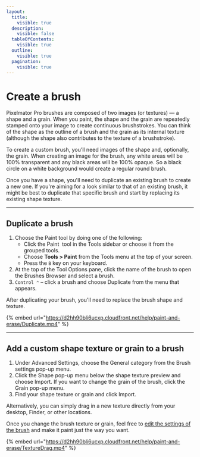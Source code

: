 ```yaml
---
layout:
  title:
    visible: true
  description:
    visible: false
  tableOfContents:
    visible: true
  outline:
    visible: true
  pagination:
    visible: true
---
```


# Create a brush

Pixelmator Pro brushes are composed of two images (or textures) — a shape and a grain. When you paint, the shape and the grain are repeatedly stamped onto your image to create continuous brushstrokes. You can think of the shape as the outline of a brush and the grain as its internal texture (although the shape also contributes to the texture of a brushstroke).

To create a custom brush, you’ll need images of the shape and, optionally, the grain. When creating an image for the brush, any white areas will be 100% transparent and any black areas will be 100% opaque. So a black circle on a white background would create a regular round brush.

Once you have a shape, you'll need to duplicate an existing brush to create a new one. If you're aiming for a look similar to that of an existing brush, it might be best to duplicate that specific brush and start by replacing its existing shape texture.

***

## Duplicate a brush

1. Choose the Paint tool by doing one of the following:&#x20;
   * Click the Paint <img src="https://help.pixelmator.com/pixelmator-pro/3.5/assets/English/1580999191000.png" alt="" data-size="line"> tool in the Tools sidebar or choose it from the grouped tools.
   * Choose **Tools > Paint** from the Tools menu at the top of your screen.
   * Press the `B` key on your keyboard.
2. At the top of the Tool Options pane, click the name of the brush to open the Brushes Browser and select a brush.
3. `Control ⌃` – click a brush and choose Duplicate from the menu that appears.

After duplicating your brush, you'll need to replace the brush shape and texture.

{% embed url="https://d2hh90bli6ucxp.cloudfront.net/help/paint-and-erase/Duplicate.mp4" %}

***

## Add a custom shape texture or grain to a brush

1. Under Advanced Settings, choose the General category from the Brush settings pop-up menu.
2. Click the Shape pop-up menu below the shape texture preview and choose Import. If you want to change the grain of the brush, click the Grain pop-up menu.
3. Find your shape texture or grain and click Import.&#x20;

Alternatively, you can simply drag in a new texture directly from your desktop, Finder, or other locations.

Once you change the brush texture or grain, feel free to [edit the settings of the brush](edit-brush-settings.md) and make it paint just the way you want.

{% embed url="https://d2hh90bli6ucxp.cloudfront.net/help/paint-and-erase/TextureDrag.mp4" %}
